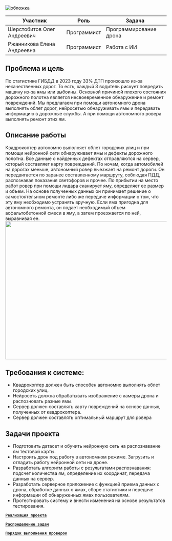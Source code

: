 
![обложка](https://github.com/user-attachments/assets/bcc1f9ae-6509-4df7-81dd-e649f194b141)


 
| Участник | Роль | Задача |
|----------|------|--------|
| Шерстобитов Олег Андреевич | Программист | Программирование дрона |
| Ржанникова Елена Андреевна | Программист | Работа с ИИ |

## Проблема и цель
По статистике ГИБДД в 2023 году 33% ДТП произошло из-за некачественных дорог. То есть, каждый 3 водитель рискует повредить машину из-за ямы или выбоины. Основной причиной плохого состояния дорожного полотна является несвоевременное обнаружение и ремонт повреждений. Мы предлагаем при помощи автономного дрона выполнять облет дорог, нейросетью обнаруживать ямы и передавать информацию в дорожные службы. А при помощи автономного ровера выполнять ремонт этих ям.

## Описание работы
Квадрокоптер автономно выполняет облет городских улиц и при помощи нейронной сети обнаруживает ямы и дефекты дорожного полотна. Все данные о найденных дефектах отправляются на сервер, который составляет карту повреждений. По ночам, когда автомобилей на дорогах меньше, автономный ровер выезжает на ремонт дороги. Он передвигается по заранее составленному маршруту, соблюдая ПДД, распознавая показания светофоров и прочее. По прибытии на место работ ровер при помощи лидара сканирует яму, определяет ее размер и объем. На основе полученных данных он принимает решение о самостоятельном ремонте либо же передаче информации о том, что эту яму необходимо устранять вручную. Если яма пригодна для автономного ремонта, он подает необходимый объем асфальтобетонной смеси в яму, а затем проезжается по ней, выравнивая ее.
<img src="https://github.com/user-attachments/assets/aef99189-2918-4f31-ac18-a4064c36c16b" width="515" height="431">


## Требования к системе:
- Квадрокоптер должен быть способен автономно выполнять облет городских улиц.
- Нейросеть должна обрабатывать изображение с камеры дрона и распозновать разные ямы.
- Сервер должен составлять карту повреждений на основе данных, полученных от квадрокоптера.
- Сервер должен составлять оптимальный маршрут для ровера
## Задачи проекта
- Подготовить датасет и обучить нейронную сеть на распознавание ям тестовой карты.
- Настроить дрон под работу в автономном режиме. Загрузить и отладить работу нейронной сети на дроне.
- Разработать алгоритм работы с результатами распознавания: подсчет количества ям, определение их координат, передача данных на сервер.
- Разработать серверное приложение с функцией приема данных с дрона, обработке данных о ямах, сборе статистики и передаче информации об обнаруженных ямах пользователям.
- Протестировать систему и внести изменения на основе результатов тестирования.

[**`Реализация проекта`**](https://github.com/ElenaRzh/Autonomous-road-surface-monitoring-and-repair-system./blob/main/DEVELOPMENT.md)
  
[**`Распределение задач`**](https://github.com/user-attachments/files/17155210/Tasks.xlsx)



[**`Порядок выполнения проверок`**](https://github.com/user-attachments/files/17155214/system_test.xlsx)



